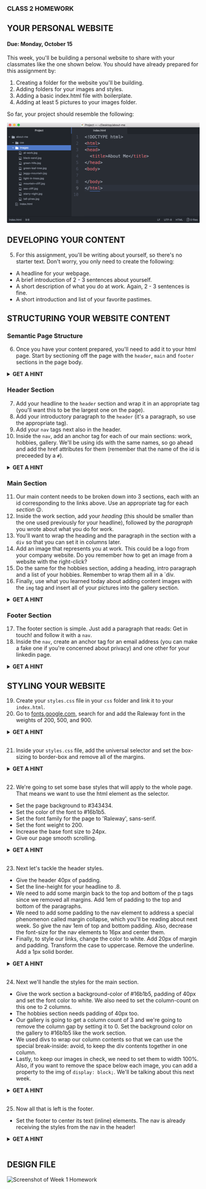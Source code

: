 ### CLASS 2 HOMEWORK

## YOUR PERSONAL WEBSITE
#### Due: Monday, October 15

This week, you'll be building a personal website to share with your classmates like the one shown below.  You should have already prepared for this assignment by:

1. Creating a folder for the website you'll be building.
2. Adding folders for your images and styles.
3. Adding a basic index.html file with boilerplate.
4. Adding at least 5 pictures to your images folder.

So far, your project should resemble the following:

![Your file structure so far](../../embedded-images/cls1-hmwk-files.png)

## DEVELOPING YOUR CONTENT

5. For this assignment, you'll be writing about yourself, so there's no starter text.  Don't worry, you only need to create the following:
- A headline for your webpage.
- A brief introduction of 2 - 3 sentences about yourself.
- A short description of what you do at work.  Again, 2 - 3 sentences is fine.
- A short introduction and list of your favorite pastimes.

## STRUCTURING YOUR WEBSITE CONTENT

### Semantic Page Structure

6. Once you have your content prepared, you'll need to add it to your html page.  Start by sectioning off the page with the `header`, `main` and `footer` sections in the page body.
<details>
  <summary><strong>GET A HINT</strong></summary>
  
```html
<!DOCTYPE html>
<html>
<head>
  <title>About Me</title>
</head>
<body>
  <header></header>
  <main></main>
  <footer></footer>
</body>
</html>
```

</details>

### Header Section

7. Add your headline to the `header` section and wrap it in an appropriate tag (you'll want this to be the largest one on the page).
8. Add your introductory paragraph to the `header` (it's a paragraph, so use the appropriate tag). 
9. Add your `nav` tags next also in the header.
10. Inside the `nav`, add an anchor tag for each of our main sections: work, hobbies, gallery.  We'll be using ids with the same names, so go ahead and add the href attributes for them (remember that the name of the id is preceeded by a `#`).  

<details>
  <summary><strong>GET A HINT</strong></summary>
  
```html
<!DOCTYPE html>
<html>
<head>
  <title>About Me</title>
</head>
<body>
  <header>
    <h1>Your Headline Here</h1>
    <p>Your introductory paragraph should go here</p>
    <nav>
      <a href="#work">work</a>
      <a href="#hobbies">hobbies</a>
      <a href="#gallery">gallery</a>
    </nav>
  </header>
  <main></main>
  <footer></footer>
</body>
</html>
```

</details>

### Main Section

11. Our main content needs to be broken down into 3 sections, each with an id corresponding to the links above.  Use an appropriate tag for each *section* :wink:.
12. Inside the work section, add your *heading* (this should be smaller than the one used previously for your headline), followed by the *paragraph* you wrote about what you do for work.
13. You'll want to wrap the heading and the paragraph in the section with a `div` so that you can set it in columns later.
14. Add an image that represents you at work.  This could be a logo from your company website.  Do you remember how to get an image from a website with the right-click?
15. Do the same for the hobbies section, adding a heading, intro paragraph and a list of your hobbies.  Remember to wrap them all in a `div.
16. Finally, use what you learned today about adding content images with the `img` tag and insert all of your pictures into the gallery section.

<details>
  <summary><strong>GET A HINT</strong></summary>
  
```html
<!DOCTYPE html>
<html>
<head>
  <title>About Me</title>
</head>
<body>
  <header>
    <h1>Your Headline Here</h1>
    <p>Your introductory paragraph should go here</p>
    <nav>
      <a href="#work">work</a>
      <a href="#hobbies">hobbies</a>
      <a href="#gallery">gallery</a>
    </nav>
  </header>
  <main>
    <section id="work">
      <div>
        <h2>Your Work Heading</h2>
        <p>A paragraph about what you do.</p>
      </div>
    </section>
    <section id="hobbies">
      <div>
        <h2>Your Hobbies Heading</h2>
        <p>A paragraph introducing your hobbies.</p>
        <ul>
          <li>Hobby</li>
          <li>Hobby</li>
        </ul>
      </div>
    </section>
    <section id="gallery">
      <img src="images/image1.jpg">
      <img src="images/image2.jpg">
      <img src="images/image3.jpg">
      <img src="images/image4.jpg">
      <img src="images/image5.jpg">
    </section>
  </main>
  <footer></footer>
</body>
</html>
```

</details>

### Footer Section

17. The footer section is simple.  Just add a paragraph that reads: Get in touch! and follow it with a `nav`.
18. Inside the `nav`, create an anchor tag for an email address (you can make a fake one if you're concerned about privacy) and one other for your linkedin page.

<details>
  <summary><strong>GET A HINT</strong></summary>
  
```html
<!DOCTYPE html>
<html>
<head>
  <title>About Me</title>
</head>
<body>
  <header>
    <h1>Your Headline Here</h1>
    <p>Your introductory paragraph should go here</p>
    <nav>
      <a href="#work">work</a>
      <a href="#hobbies">hobbies</a>
      <a href="#gallery">gallery</a>
    </nav>
  </header>
  <main>
    <section id="work">
      <div>
        <h2>Your Work Heading</h2>
        <p>A paragraph about what you do.</p>
      </div>
    </section>
    <section id="hobbies">
      <div>
        <h2>Your Hobbies Heading</h2>
        <p>A paragraph introducing your hobbies.</p>
        <ul>
          <li>Hobby</li>
          <li>Hobby</li>
        </ul>
      </div>
    </section>
    <section id="gallery">
      <img src="images/image1.jpg">
      <img src="images/image2.jpg">
      <img src="images/image3.jpg">
      <img src="images/image4.jpg">
      <img src="images/image5.jpg">
    </section>
  </main>
  <footer>
    <p>Get in touch!</p>
    <nav>
      <a href="https://www.linkedin.com/in/jenniferannmeade/">Linkedin</a>
      <a href="mailto:fake-email@gmail.com">Email</a>
    </nav>
  </footer>
</body>
</html>
```

</details>

## STYLING YOUR WEBSITE

19. Create your `styles.css` file in your `css` folder and link it to your `index.html`.
20. Go to [fonts.google.com](https://fonts.google.com/), search for and add the Raleway font in the weights of 200, 500, and 900.

<details>
  <summary><strong>GET A HINT</strong></summary>
  
  > Either choose, File > New file then File > Save As and make sure you save the file in the css folder or right-click on the css folder and choose New file.  In VS Code, you can just click the file with a plus icon next to the file name in the project area.
  
  > Go to [fonts.google.com](https://fonts.google.com/), choose the Raleway font.  Click the plus sign, then in the pop-up click on the tab for **CUSTOMIZE** and select the font weights: 200, 500, and 900.  Click back to the **EMBED** tag and copy the link tag and paste it *before* your styles.css file.
  
  ```html
<!DOCTYPE html>
<html>
<head>
  <title>About Me</title>
  <link href="https://fonts.googleapis.com/css?family=Raleway:200,500,900" rel="stylesheet">
  <link rel="stylesheet" href="css/styles.css">
</head>
  ```
</details><br>


21. Inside your `styles.css` file, add the universal selector and set the box-sizing to border-box and remove all of the margins. 

<details>
  <summary><strong>GET A HINT</strong></summary>
 
  ```css
  
  * {
    margin: 0;
    box-sizing: border-box;
  }
  ```
</details><br>


22. We're going to set some base styles that will apply to the whole page.  That means we want to use the html element as the selector. 
- Set the page background to #343434.
- Set the color of the font to #16b1b5.
- Set the font family for the page to 'Raleway', sans-serif.
- Set the font weight to 200.
- Increase the base font size to 24px.
- Give our page smooth scrolling.

<details>
  <summary><strong>GET A HINT</strong></summary>
 
  ```css
html {
  background-color: #343434;
  color: #16b1b5;
  font-family: 'Raleway', sans-serif;
  font-weight: 200;
  scroll-behavior: smooth;
  font-size: 24px;
}
  ```
</details><br>


23. Next let's tackle the header styles.
- Give the header 40px of padding.
- Set the line-height for your headline to .8.
- We need to add some margin back to the top and bottom of the p tags since we removed all margins. Add 1em of padding to the top and bottom of the paragraphs.
- We need to add some padding to the nav element to address a special phenomenon called margin collapse, which you'll be reading about next week.  So give the nav 1em of top and bottom padding. Also, decrease the font-size for the nav elements to 16px and center them.
- Finally, to style our links, change the color to white.  Add 20px of margin and padding. Transform the case to uppercase. Remove the underline.  Add a 1px solid border.

<details>
  <summary><strong>GET A HINT</strong></summary>
 
  ```css
header {
  padding: 40px;
}

h1 {
  line-height: .8;
}

p {
  margin: 1em 0;
}

nav {
  font-size: 16px;
  text-align: center;
  padding: 1em 0;
}

a {
  color: white;
  padding: 20px;
  margin: 20px;
  text-transform: uppercase;
  text-decoration: none;
  border: 1px solid white;
}
  ```
</details><br>


24. Next we'll handle the styles for the main section.
- Give the work section a background-color of #16b1b5, padding of 40px and set the font color to white.  We also need to set the column-count on this one to 2 columns.
- The hobbies section needs padding of 40px too. 
- Our gallery is going to get a column count of 3 and we're going to remove the column gap by setting it to 0.  Set the background color on the gallery to #16b1b5 like the work section.
- We used divs to wrap our column contents so that we can use the special break-inside: avoid, to keep the div contents together in one column.
- Lastly, to keep our images in check, we need to set them to width 100%.  Also, if you want to remove the space below each image, you can add a property to the img of `display: block;`.  We'll be talking about this next week.

<details>
  <summary><strong>GET A HINT</strong></summary>
 
  ```css
#work {
  background-color: #16b1b5;
  padding: 40px;
  column-count: 2;
  color: white;
}

#hobbies {
  padding: 40px;
}

#gallery {
  column-count:3;
  column-gap: 0;
  background-color: #16b1b5;
}

div {
  break-inside: avoid;
}

img {
  width: 100%;
  display: block;
}
  ```
</details><br>


25. Now all that is left is the footer.
- Set the footer to center its text (inline) elements. The nav is already receiving the styles from the nav in the header!

<details>
  <summary><strong>GET A HINT</strong></summary>
 
  ```css
footer {
  text-align: center.
}
  ```
</details><br>

## DESIGN FILE

![Screenshot of Week 1 Homework](../../embedded-images/wk1-hmwk-design.png)

